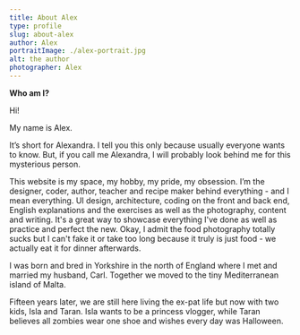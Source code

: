 ```yaml
---
title: About Alex
type: profile
slug: about-alex
author: Alex
portraitImage: ./alex-portrait.jpg
alt: the author
photographer: Alex
---
```


**Who am I?**

Hi!

My name is Alex.

It’s short for Alexandra. I tell you this only because usually everyone wants to know. But, if you call me Alexandra, I will probably look behind me for this mysterious person.  

This website is my space, my hobby, my pride, my obsession. I’m the designer, coder, author, teacher and recipe maker behind everything - and I mean everything. UI design, architecture, coding on the front and back end, English explanations and the exercises as well as the photography, content and writing. It's a great way to showcase everything I've done as well as practice and perfect the new. Okay, I admit the food photography totally sucks but I can't fake it or take too long because it truly is just food - we actually eat it for dinner afterwards. 

I was born and bred in Yorkshire in the north of England where I met and married my husband, Carl. Together we moved to the tiny Mediterranean island of Malta.

Fifteen years later, we are still here living the ex-pat life but now with two kids, Isla and Taran. Isla wants to be a princess vlogger, while Taran believes all zombies wear one shoe and wishes every day was Halloween.


